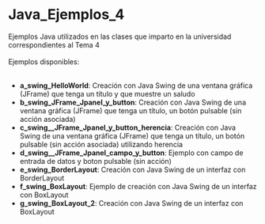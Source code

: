 # Java_Ejemplos_4
Ejemplos Java utilizados en las clases que imparto en la universidad correspondientes al Tema 4<br>
<br>
Ejemplos disponibles:<br>
<br>

- **a_swing_HelloWorld**: Creación con Java Swing de una ventana gráfica (JFrame) que tenga un título y que muestre un saludo
- **b_swing_JFrame_Jpanel_y_button**: Creación con Java Swing de una ventana gráfica (JFrame) que tenga un título, un botón pulsable (sin acción asociada)
- **c_swing__JFrame_Jpanel_y_button_herencia**: Creación con Java Swing de una ventana gráfica (JFrame) que tenga un título, un botón pulsable (sin acción asociada) utilizando herencia
- **d_swing__JFrame_Jpanel_campo_y_button**: Ejemplo con campo de entrada de datos y boton pulsable (sin acción)
- **e_swing_BorderLayout**: Creación con Java Swing de un interfaz con BorderLayout
- **f_swing_BoxLayout**: Ejemplo de creación con Java Swing de un interfaz con BoxLayout
- **g_swing_BoxLayout_2**: Creación con Java Swing de un interfaz con BoxLayout
